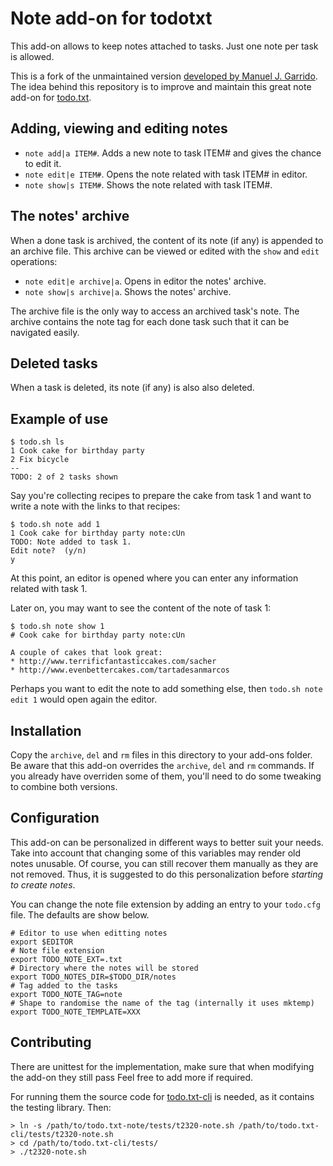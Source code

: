 # Note add-on for todotxt

This add-on allows to keep notes attached to tasks. Just one note per task is allowed.

This is a fork of the unmaintained version [developed by Manuel J. Garrido](https://github.com/mgarrido/todo.txt-cli/tree/note/todo.actions.d).
The idea behind this repository is to improve and maintain this great note add-on for [todo.txt](https://todotxt.org).

## Adding, viewing and editing notes

* `note add|a ITEM#`. Adds a new note to task ITEM# and gives the chance to edit it.
* `note edit|e ITEM#`. Opens the note related with task ITEM# in editor.
* `note show|s ITEM#`. Shows the note related with task ITEM#.

## The notes' archive

When a done task is archived, the content of its note (if any) is appended to an archive file. This archive can be viewed or edited with the `show` and `edit` operations:

* `note edit|e archive|a`. Opens in editor the notes' archive.
* `note show|s archive|a`. Shows the notes' archive.

The archive file is the only way to access an archived task's note.
The archive contains the note tag for each done task such that it can be navigated easily.

## Deleted tasks

When a task is deleted, its note (if any) is also also deleted.

## Example of use

	$ todo.sh ls
	1 Cook cake for birthday party
	2 Fix bicycle
	--
	TODO: 2 of 2 tasks shown

Say you're collecting recipes to prepare the cake from task 1 and want to write a note with the links to that recipes:

	$ todo.sh note add 1
	1 Cook cake for birthday party note:cUn
	TODO: Note added to task 1.
	Edit note?  (y/n)
	y

At this point, an editor is opened where you can enter any information related with task 1.

Later on, you may want to see the content of the note of task 1:

	$ todo.sh note show 1
	# Cook cake for birthday party note:cUn

	A couple of cakes that look great:
	* http://www.terrificfantasticcakes.com/sacher
	* http://www.evenbettercakes.com/tartadesanmarcos

Perhaps you want to edit the note to add something else, then `todo.sh note edit 1` would open again the editor.

## Installation

Copy the `archive`, `del` and `rm` files in this directory to your add-ons folder. Be aware that this add-on overrides the `archive`, `del` and `rm` commands. If you already have overriden some of them, you'll need to do some tweaking to combine both versions.

## Configuration

This add-on can be personalized in different ways to better suit your needs.
Take into account that changing some of this variables may render old notes unusable.
Of course, you can still recover them manually as they are not removed.
Thus, it is suggested to do this personalization before *starting to create notes*.

You can change the note file extension by adding an entry to your `todo.cfg` file.
The defaults are show below.

```
# Editor to use when editting notes
export $EDITOR
# Note file extension
export TODO_NOTE_EXT=.txt
# Directory where the notes will be stored
export TODO_NOTES_DIR=$TODO_DIR/notes
# Tag added to the tasks
export TODO_NOTE_TAG=note
# Shape to randomise the name of the tag (internally it uses mktemp)
export TODO_NOTE_TEMPLATE=XXX
```

## Contributing

There are unittest for the implementation, make sure that when modifying the
add-on they still pass
Feel free to add more if required.

For running them the source code for [todo.txt-cli](https://github.com/todotxt/todo.txt-cli) is needed, as it contains the
testing library.
Then:
```
> ln -s /path/to/todo.txt-note/tests/t2320-note.sh /path/to/todo.txt-cli/tests/t2320-note.sh
> cd /path/to/todo.txt-cli/tests/
> ./t2320-note.sh
```

